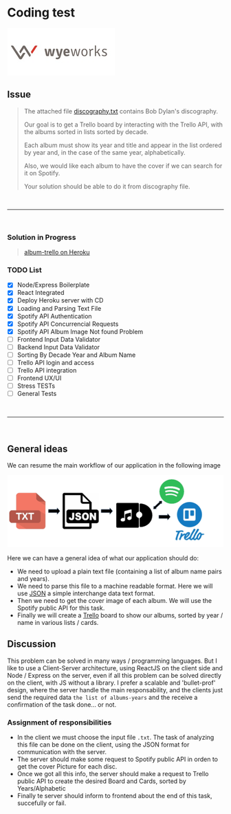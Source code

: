 
Coding test
===

![WyeWorks logo](./server/assets/imgs/wyeworks-directorio.jpg)

## Issue
> The attached file [discography.txt](./server/assets/discography%20.txt) contains Bob Dylan's discography.
>
> Our goal is to get a Trello board by interacting with the Trello API, with the albums sorted in lists sorted by decade.
>
> Each album must show its year and title and appear in the list ordered by year and, in the case of the same year, alphabetically.
>
> Also, we would like each album to have the cover if we can search for it on Spotify.
>
> Your solution should be able to do it from discography file.

<br>
<hr>
<br>

### Solution in Progress
>[album-trello on Heroku](https://album-trello.herokuapp.com/)

### TODO List
- [x] Node/Express Boilerplate
- [x] React Integrated
- [x] Deploy Heroku server with CD
- [x] Loading and Parsing Text File
- [x] Spotify API Authentication
- [x] Spotify API Concurrencial Requests
- [x] Spotify API Album Image Not found Problem
- [ ] Frontend Input Data Validator
- [ ] Backend Input Data Validator
- [ ] Sorting By Decade Year and Album Name 
- [ ] Trello API login and access
- [ ] Trello API integration
- [ ] Frontend UX/UI 
- [ ] Stress TESTs
- [ ] General Tests
  
<br>
<hr>
<br>

## General ideas

We can resume the main workflow of our application in the following image

![General workflow](./server/assets/imgs/STEPS.jpg)

Here we can have a general idea of what our application should do:
* We need to upload a plain text file (containing a list of album name pairs and years).
* We need to parse this file to a machine readable format. Here we will use [JSON](https://www.json.org/ "JSON official website") a simple interchange data text format.
* Then we need to get the cover image of each album. We will use the Spotify public API for this task.
* Finally we will create a [Trello](https://trello.com "Official Trello website") board to show our albums, sorted by year / name in various lists / cards.


## Discussion

This problem can be solved in many ways / programming languages. But I like to use a Client-Server architecture, using ReactJS on the client side and Node / Express on the server, even if all this problem can be solved directly on the client, with JS without a library. I prefer a scalable and 'bullet-prof' design, where the server handle the main responsability, and the clients just send the required data `the list of albums-years` and the receive a confirmation of the task done... or not.

### Assignment of responsibilities

* In the client we must choose the input file `.txt`. The task of analyzing this file can be done on the client, using the JSON format for communication with the server.
* The server should make some request to Spotify public API in orden to get the cover Picture for each disc. 
* Once we got all this info, the server should make a request to Trello public API to create the desired Board and Cards, sorted by Years/Alphabetic
* Finally te server should inform to frontend about the end of this task, succefully or fail.
